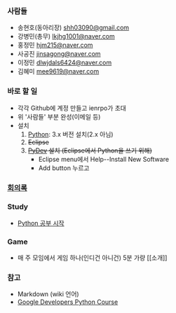 ### 사람들
* 송현호(동아리장) shh03090@gmail.com
* 강병민(총무) lkjhg1001@naver.com
* 홍정민 hjm215@naver.com
* 사공진 jinsagong@naver.com
* 이정민 dlwjdals6424@naver.com
* 김혜미 mee9619@naver.com

### 바로 할 일
* 각각 Github에 계정 만들고 ienrpo가 초대
* 위 '사람들' 부분 완성(이메일 등)
* 설치
    1. [Python](https://www.python.org/): 3.x 버전 설치(2.x 아님)
    1. ~~Eclipse~~
    1. ~~[PyDev](http://www.pydev.org/) 설치 (Eclipse에서 Python을 쓰기 위해)~~
        * Eclipse menu에서 Help--Install New Software
        * Add button 누르고

### [회의록](../../시작-회의록)

### Study
* [Python 공부 시작](../../Python-공부-시작)

### Game
* 매 주 모임에서 게임 하나(인디건 아니건) 5분 가량 [[소개]]

### 참고
* Markdown (wiki 언어)
* [Google Developers Python Course](https://www.youtube.com/playlist?list=PLfZeRfzhgQzTMgwFVezQbnpc1ck0I6CQl)
